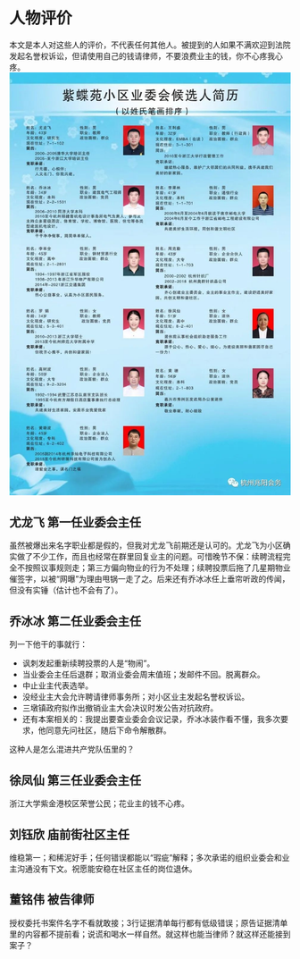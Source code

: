 # 人物评价
本文是本人对这些人的评价，不代表任何其他人。被提到的人如果不满欢迎到法院发起名誉权诉讼，但请使用自己的钱请律师，不要浪费业主的钱，你不心疼我心疼。 
![业委会候选人，出处见水印](https://github.com/nozominull/zidieyuanzhiqingquan/blob/main/assets/%E4%B8%9A%E5%A7%94%E4%BC%9A%E5%80%99%E9%80%89%E4%BA%BA.jpg?raw=true)

## 尤龙飞 第一任业委会主任
虽然被爆出来名字职业都是假的，但我对尤龙飞前期还是认可的。尤龙飞为小区确实做了不少工作，而且也经常在群里回复业主的问题。可惜晚节不保：续聘流程完全不按照议事规则走；第三方偏向物业的行为不处理；续聘投票后拖了几星期物业催签字，以被“网曝”为理由甩锅一走了之。后来还有乔冰冰任上垂帘听政的传闻，但没有实锤（估计也不会有了）。

## 乔冰冰 第二任业委会主任
列一下他干的事就行：
+ 讽刺发起重新续聘投票的人是“物闹”。  
+ 当业委会主任后退群；取消业委会周末值班；发邮件不回。脱离群众。  
+ 中止业主代表选举。  
+ 没经业主大会允许聘请律师事务所；对小区业主发起名誉权诉讼。  
+ 三墩镇政府拟作出撤销业主大会决议时发公告对抗政府。  
+ 还有本案相关的：我提出要查业委会会议记录，乔冰冰装作看不懂，我多次要求，他同意先问社区，随后下命令解散群。  
  
这种人是怎么混进共产党队伍里的？

## 徐凤仙 第三任业委会主任
浙江大学紫金港校区荣誉公民；花业主的钱不心疼。

## 刘钰欣 庙前街社区主任
维稳第一；和稀泥好手；任何错误都能以“瑕疵”解释；多次承诺的组织业委会和业主沟通没有下文。祝愿能安稳在社区主任的岗位退休。

## 董铭伟 被告律师
授权委托书案件名字不看就敢接；3行证据清单每行都有低级错误；原告证据清单里的内容都不提前看；说谎和喝水一样自然。就这样也能当律师？就这样还能接到案子？